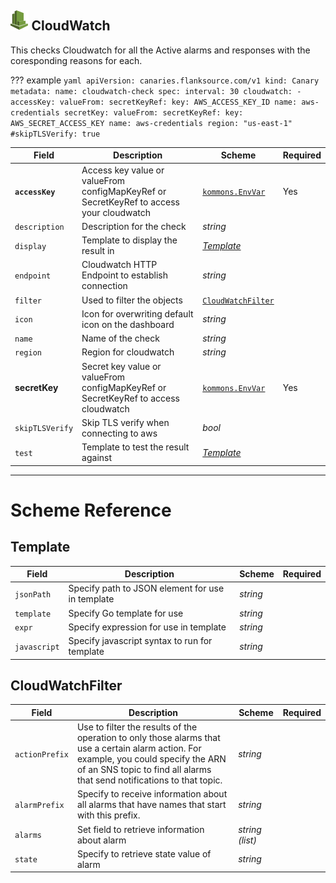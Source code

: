 ## <img src='https://raw.githubusercontent.com/flanksource/flanksource-ui/main/src/icons/cloudwatch.svg' style='height: 32px'/> CloudWatch

This checks Cloudwatch for all the Active alarms and responses with the coresponding reasons for each. 

??? example
     ```yaml
     apiVersion: canaries.flanksource.com/v1
     kind: Canary
     metadata:
       name: cloudwatch-check
     spec:
       interval: 30
       cloudwatch:
         - accessKey:
             valueFrom:
               secretKeyRef:
                 key: AWS_ACCESS_KEY_ID
                 name: aws-credentials
           secretKey:
             valueFrom:
               secretKeyRef:
                 key: AWS_SECRET_ACCESS_KEY
                 name: aws-credentials
           region: "us-east-1"
           #skipTLSVerify: true
     ```

| Field | Description | Scheme | Required |
| ----- | ----------- | ------ | -------- |
| **`accessKey`** | Access key value or valueFrom configMapKeyRef or SecretKeyRef to access your cloudwatch | [`kommons.EnvVar`](https://pkg.go.dev/github.com/flanksource/kommons#EnvVar) | Yes |
| `description` | Description for the check | *string* |  |
| `display` | Template to display the result in | [*Template*](#template) |  |
| `endpoint` | Cloudwatch HTTP Endpoint to establish connection | *string* |  |
| `filter` | Used to filter the objects | [`CloudWatchFilter`](#cloudwatchfilter) |  |
| `icon` | Icon for overwriting default icon on the dashboard | *string* |  |
| `name` | Name of the check | *string* |  |
| `region` | Region for cloudwatch | *string* |  |
| **secretKey** | Secret key value or valueFrom configMapKeyRef or SecretKeyRef to access cloudwatch | [`kommons.EnvVar`](https://pkg.go.dev/github.com/flanksource/kommons#EnvVar) | Yes |
| `skipTLSVerify` | Skip TLS verify when connecting to aws | *bool* |  |
| `test` | Template to test the result against | [*Template*](#template) |  |

---
# Scheme Reference
## Template

| Field | Description | Scheme | Required |
| ----- | ----------- | ------ | -------- |
| `jsonPath` | Specify path to JSON element for use in template | *string* |  |
| `template` | Specify Go template for use | *string* |  |
| `expr` | Specify expression for use in template  | *string* |  |
| `javascript` | Specify javascript syntax to run for template | *string* |  |


## CloudWatchFilter

| Field | Description | Scheme | Required |
| ----- | ----------- | ------ | -------- |
| `actionPrefix` | Use to filter the results of the operation to only those alarms that use a certain alarm action. For example, you could specify the ARN of an SNS topic to find all alarms that send notifications to that topic. | *string* |  |
| `alarmPrefix` | Specify to receive information about all alarms that have names that start with this prefix. | *string* |  |
| `alarms` | Set field to retrieve information about alarm | *string (list)* |  |
| `state` | Specify to retrieve state value of alarm | *string* |  |

